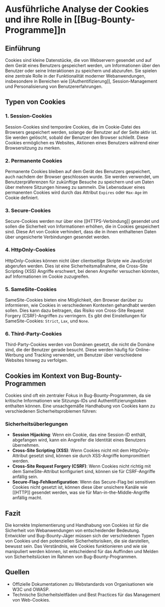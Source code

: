 # Ausführliche Analyse der Cookies und ihre Rolle in [[Bug-Bounty-Programme]]n

## Einführung

Cookies sind kleine Datenstücke, die von Webservern gesendet und auf dem Gerät eines Benutzers gespeichert werden, um Informationen über den Benutzer oder seine Interaktionen zu speichern und abzurufen. Sie spielen eine zentrale Rolle in der Funktionalität moderner Webanwendungen, insbesondere in Bereichen wie [[Authentifizierung]], Session-Management und Personalisierung von Benutzererfahrungen.

## Typen von Cookies

### 1. Session-Cookies

Session-Cookies sind temporäre Cookies, die im Cookie-Datei des Browsers gespeichert werden, solange der Benutzer auf der Seite aktiv ist. Sie werden gelöscht, sobald der Benutzer den Browser schließt. Diese Cookies ermöglichen es Websites, Aktionen eines Benutzers während einer Browsersitzung zu merken.

### 2. Permanente Cookies

Permanente Cookies bleiben auf dem Gerät des Benutzers gespeichert, auch nachdem der Browser geschlossen wurde. Sie werden verwendet, um Benutzerpräferenzen für zukünftige Besuche zu speichern und um Daten über mehrere Sitzungen hinweg zu sammeln. Die Lebensdauer eines permanenten Cookies wird durch das Attribut `Expires` oder `Max-Age` im Cookie definiert.

### 3. Secure-Cookies

Secure-Cookies werden nur über eine [[HTTPS-Verbindung]] gesendet und sollen die Sicherheit von Informationen erhöhen, die in Cookies gespeichert sind. Diese Art von Cookie verhindert, dass die in ihnen enthaltenen Daten über ungesicherte Verbindungen gesendet werden.

### 4. HttpOnly-Cookies

HttpOnly-Cookies können nicht über clientseitige Skripte wie JavaScript abgerufen werden. Dies ist eine Sicherheitsmaßnahme, die Cross-Site Scripting (XSS) Angriffe erschwert, bei denen Angreifer versuchen könnten, auf Informationen im Cookie zuzugreifen.

### 5. SameSite-Cookies

SameSite-Cookies bieten eine Möglichkeit, den Browser darüber zu informieren, wie Cookies in verschiedenen Kontexten gehandhabt werden sollen. Dies kann dazu beitragen, das Risiko von Cross-Site Request Forgery (CSRF)-Angriffen zu verringern. Es gibt drei Einstellungen für SameSite-Cookies: `Strict`, `Lax`, und `None`.

### 6. Third-Party-Cookies

Third-Party-Cookies werden von Domänen gesetzt, die nicht die Domäne sind, die der Benutzer gerade besucht. Diese werden häufig für Online-Werbung und Tracking verwendet, um Benutzer über verschiedene Websites hinweg zu verfolgen.

## Cookies im Kontext von Bug-Bounty-Programmen

Cookies sind oft ein zentraler Fokus in Bug-Bounty-Programmen, da sie kritische Informationen wie Sitzungs-IDs und Authentifizierungstoken enthalten können. Eine unsachgemäße Handhabung von Cookies kann zu verschiedenen Sicherheitsproblemen führen:

### Sicherheitsüberlegungen

- **Session Hijacking**: Wenn ein Cookie, das eine Session-ID enthält, abgefangen wird, kann ein Angreifer die Identität eines Benutzers übernehmen.
- **Cross-Site Scripting (XSS)**: Wenn Cookies nicht mit dem HttpOnly-Attribut gesetzt sind, können sie durch XSS-Angriffe kompromittiert werden.
- **Cross-Site Request Forgery (CSRF)**: Wenn Cookies nicht richtig mit dem SameSite-Attribut konfiguriert sind, können sie für CSRF-Angriffe anfällig sein.
- **Secure-Flag-Fehlkonfiguration**: Wenn das Secure-Flag bei sensitiven Cookies nicht gesetzt ist, können diese über unsichere Kanäle wie [[HTTP]] gesendet werden, was sie für Man-in-the-Middle-Angriffe anfällig macht.

## Fazit

Die korrekte Implementierung und Handhabung von Cookies ist für die Sicherheit von Webanwendungen von entscheidender Bedeutung. Entwickler und Bug-Bounty-Jäger müssen sich der verschiedenen Typen von Cookies und den potenziellen Sicherheitsrisiken, die sie darstellen, bewusst sein. Das Verständnis, wie Cookies funktionieren und wie sie manipuliert werden können, ist entscheidend für das Auffinden und Melden von Sicherheitslücken im Rahmen von Bug-Bounty-Programmen.

## Quellen

- Offizielle Dokumentationen zu Webstandards von Organisationen wie W3C und OWASP.
- Technische Sicherheitsleitfäden und Best Practices für das Management von Web-Cookies.